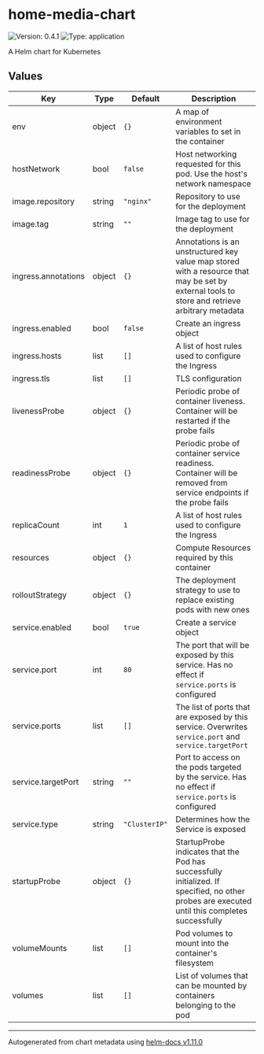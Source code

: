 # home-media-chart

![Version: 0.4.1](https://img.shields.io/badge/Version-0.4.1-informational?style=flat-square) ![Type: application](https://img.shields.io/badge/Type-application-informational?style=flat-square)

A Helm chart for Kubernetes

## Values

| Key | Type | Default | Description |
|-----|------|---------|-------------|
| env | object | `{}` | A map of environment variables to set in the container |
| hostNetwork | bool | `false` | Host networking requested for this pod. Use the host's network namespace |
| image.repository | string | `"nginx"` | Repository to use for the deployment |
| image.tag | string | `""` | Image tag to use for the deployment |
| ingress.annotations | object | `{}` | Annotations is an unstructured key value map stored with a resource that may be set by external tools to store and retrieve arbitrary metadata |
| ingress.enabled | bool | `false` | Create an ingress object |
| ingress.hosts | list | `[]` | A list of host rules used to configure the Ingress |
| ingress.tls | list | `[]` | TLS configuration |
| livenessProbe | object | `{}` | Periodic probe of container liveness. Container will be restarted if the probe fails |
| readinessProbe | object | `{}` | Periodic probe of container service readiness. Container will be removed from service endpoints if the probe fails |
| replicaCount | int | `1` | A list of host rules used to configure the Ingress |
| resources | object | `{}` | Compute Resources required by this container |
| rolloutStrategy | object | `{}` | The deployment strategy to use to replace existing pods with new ones |
| service.enabled | bool | `true` | Create a service object |
| service.port | int | `80` | The port that will be exposed by this service. Has no effect if `service.ports` is configured |
| service.ports | list | `[]` | The list of ports that are exposed by this service. Overwrites `service.port` and `service.targetPort` |
| service.targetPort | string | `""` | Port to access on the pods targeted by the service. Has no effect if `service.ports` is configured |
| service.type | string | `"ClusterIP"` | Determines how the Service is exposed |
| startupProbe | object | `{}` | StartupProbe indicates that the Pod has successfully initialized. If specified, no other probes are executed until this completes successfully |
| volumeMounts | list | `[]` | Pod volumes to mount into the container's filesystem |
| volumes | list | `[]` | List of volumes that can be mounted by containers belonging to the pod |

----------------------------------------------
Autogenerated from chart metadata using [helm-docs v1.11.0](https://github.com/norwoodj/helm-docs/releases/v1.11.0)
